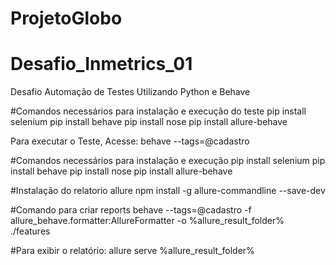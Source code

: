 # ProjetoGlobo
# Desafio_Inmetrics_01


Desafio Automação de Testes Utilizando  Python e Behave

#Comandos necessários para instalação e execução do teste
pip install selenium
pip install behave
pip install nose
pip install allure-behave

Para executar o Teste, Acesse:
behave --tags=@cadastro


#Comandos necessários para instalação e execução
pip install selenium
pip install behave
pip install nose
pip install allure-behave


#Instalação do  relatorio allure 
npm install -g allure-commandline --save-dev


#Comando para criar reports
behave --tags=@cadastro -f allure_behave.formatter:AllureFormatter -o %allure_result_folder% ./features


#Para exibir o relatório:
allure serve %allure_result_folder%


